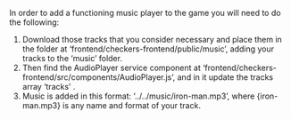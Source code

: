 In order to add a functioning music player to the game you will need to do the following:

1) Download those tracks that you consider necessary and place them in the folder at ‘frontend/checkers-frontend/public/music’, adding your tracks to the ‘music’ folder.
2) Then find the AudioPlayer service component at ‘frontend/checkers-frontend/src/components/AudioPlayer.js’, and in it update the tracks array ‘tracks’ .
3) Music is added in this format: ‘../../music/iron-man.mp3’, where {iron-man.mp3} is any name and format of your track.
